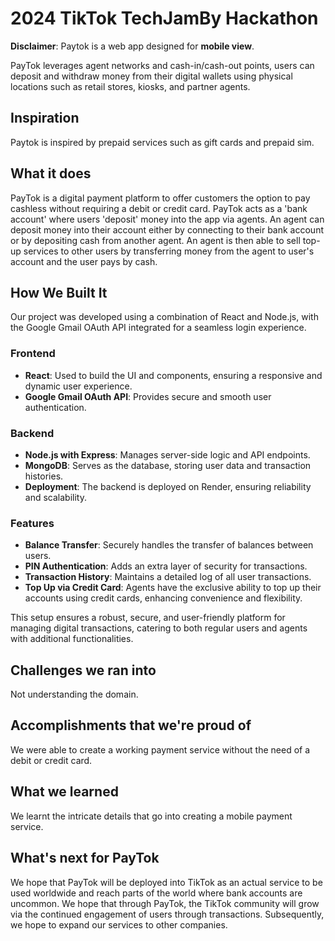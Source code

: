 

# 2024 TikTok TechJamBy Hackathon

**Disclaimer**: Paytok is a web app designed for **mobile view**.

PayTok leverages agent networks and cash-in/cash-out points, users can deposit and withdraw money from their digital wallets using physical locations such as retail stores, kiosks, and partner agents.

## Inspiration
Paytok is inspired by prepaid services such as gift cards and prepaid sim.

## What it does
PayTok is a digital payment platform to offer customers the option to pay cashless without requiring a debit or credit card. PayTok acts as a 'bank account' where users 'deposit' money into the app via agents. An agent can deposit money into their account either by connecting to their bank account or by depositing cash from another agent. An agent is then able to sell top-up services to other users by transferring money from the agent to user's account and the user pays by cash.

## How We Built It

Our project was developed using a combination of React and Node.js, with the Google Gmail OAuth API integrated for a seamless login experience.

### Frontend
- **React**: Used to build the UI and components, ensuring a responsive and dynamic user experience.
- **Google Gmail OAuth API**: Provides secure and smooth user authentication.

### Backend
- **Node.js with Express**: Manages server-side logic and API endpoints.
- **MongoDB**: Serves as the database, storing user data and transaction histories.
- **Deployment**: The backend is deployed on Render, ensuring reliability and scalability.

### Features
- **Balance Transfer**: Securely handles the transfer of balances between users.
- **PIN Authentication**: Adds an extra layer of security for transactions.
- **Transaction History**: Maintains a detailed log of all user transactions.
- **Top Up via Credit Card**: Agents have the exclusive ability to top up their accounts using credit cards, enhancing convenience and flexibility.

This setup ensures a robust, secure, and user-friendly platform for managing digital transactions, catering to both regular users and agents with additional functionalities.

## Challenges we ran into
Not understanding the domain.

## Accomplishments that we're proud of
We were able to create a working payment service without the need of a debit or credit card.

## What we learned
We learnt the intricate details that go into creating a mobile payment service.

## What's next for PayTok
We hope that PayTok will be deployed into TikTok as an actual service to be used worldwide and reach parts of the world where bank accounts are uncommon. We hope that through PayTok, the TikTok community will grow via the continued engagement of users through transactions.
Subsequently, we hope to expand our services to other companies.
